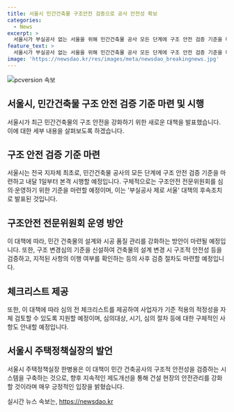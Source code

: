 ```yaml
---
title: 서울시 민간건축물 구조안전 검증으로 공사 안전성 확보
categories:
  - News
excerpt: >
  서울시가 부실공사 없는 서울을 위해 민간건축물 공사 모든 단계에 구조 안전 검증 기준을 마련하고 7월 1일부터 시행한다고 밝혔다. 이는 부실공사 제로 서울 대책 후속조치로, 설계·시공 품질 강화와 구조 변경심의 기준 도입 등을 포함한다. 심의 전 체크리스트 제공과 지자체 요청에 따른 지원 방식도 마련됐으며, 이를 통해 더 나은 안전관리를 실현하겠다는 계획이다.
feature_text: >
  서울시가 부실공사 없는 서울을 위해 민간건축물 공사 모든 단계에 구조 안전 검증 기준을 마련하고 7월 1일부터 시행한다고 밝혔다. 이는 부실공사 제로 서울 대책 후속조치로, 설계·시공 품질 강화와 구조 변경심의 기준 도입 등을 포함한다. 심의 전 체크리스트 제공과 지자체 요청에 따른 지원 방식도 마련됐으며, 이를 통해 더 나은 안전관리를 실현하겠다는 계획이다.
image: 'https://newsdao.kr/res/images/meta/newsdao_breakingnews.jpg'
---
```


<p><img src="https://newsdao.kr/res/images/meta/newsdao_breakingnews.jpg" alt="pcversion 속보" /></p>

<h2 data-ke-size="size26">서울시, 민간건축물 구조 안전 검증 기준 마련 및 시행</h2>

<p data-ke-size="size16">서울시가 최근 민간건축물의 구조 안전을 강화하기 위한 새로운 대책을 발표했습니다. 이에 대한 세부 내용을 살펴보도록 하겠습니다.</p>

<h2>구조 안전 검증 기준 마련</h2>

<p data-ke-size="size16">서울시는 전국 지자체 최초로, 민간건축물 공사의 모든 단계에 구조 안전 검증 기준을 마련하고 내달 1일부터 본격 시행할 예정입니다. 구체적으로는 구조안전 전문위원회를 심의·운영하기 위한 기준을 마련할 예정이며, 이는 '부실공사 제로 서울' 대책의 후속조치로 발표된 것입니다.</p>

<h2>구조안전 전문위원회 운영 방안</h2>

<p data-ke-size="size16">이 대책에 따라, 민간 건축물의 설계와 시공 품질 관리를 강화하는 방안이 마련될 예정입니다. 또한, 구조 변경심의 기준을 신설하여 건축물의 설계 변경 시 구조적 안전성 등을 검증하고, 지적된 사항의 이행 여부를 확인하는 등의 사후 검증 절차도 마련할 예정입니다.</p>

<h2>체크리스트 제공</h2>

<p data-ke-size="size16">또한, 이 대책에 따라 심의 전 체크리스트를 제공하여 사업자가 기준 적용의 적정성을 자체 검토할 수 있도록 지원할 예정이며, 심의대상, 시기, 심의 절차 등에 대한 구체적인 사항도 안내할 예정입니다.</p>

<h2>서울시 주택정책실장의 발언</h2>

<p data-ke-size="size16">서울시 주택정책실장 한병용은 이 대책이 민간 건축공사의 구조적 안전성을 검증하는 시스템을 구축하는 것으로, 향후 지속적인 제도개선을 통해 건설 현장의 안전관리를 강화할 것이라며 매우 긍정적인 입장을 밝혔습니다.</p>
실시간 뉴스 속보는, <a href="https://newsdao.kr" rel="dofollow">https://newsdao.kr</a>


